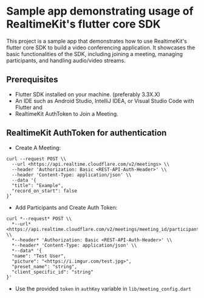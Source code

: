 # Sample app demonstrating usage of RealtimeKit's flutter core SDK

This project is a sample app that demonstrates how to use RealtimeKit's flutter core SDK to build a video conferencing application. It showcases the basic functionalities of the SDK, including joining a meeting, managing participants, and handling audio/video streams.

## Prerequisites

- Flutter SDK installed on your machine. (preferably 3.3X.X)
- An IDE such as Android Studio, IntelliJ IDEA, or Visual Studio Code with Flutter and
- RealtimeKit AuthToken to Join a Meeting.

## RealtimeKit AuthToken for authentication

- Create A Meeting:

```
curl --request POST \\
  --url <https://api.realtime.cloudflare.com/v2/meetings> \\
  --header 'Authorization: Basic <REST-API-Auth-Header>' \\
  --header 'Content-Type: application/json' \\
  --data '{
  "title": "Example",
  "record_on_start": false
}’

```

- Add Participants and Create Auth Token:

```
curl *--request* POST \\
  *--url* <https://api.realtime.cloudflare.com/v2/meetings/meeting_id/participants> \\
  *--header* 'Authorization: Basic <REST-API-Auth-Header>' \\
  *--header* 'Content-Type: application/json' \\
  *--data* '{
  "name": "Test User",
  "picture": "<https://i.imgur.com/test.jpg>",
  "preset_name": "string",
  "client_specific_id": "string"
}'

```

- Use the provided `token` in `authKey` variable in `lib/meeting_config.dart`